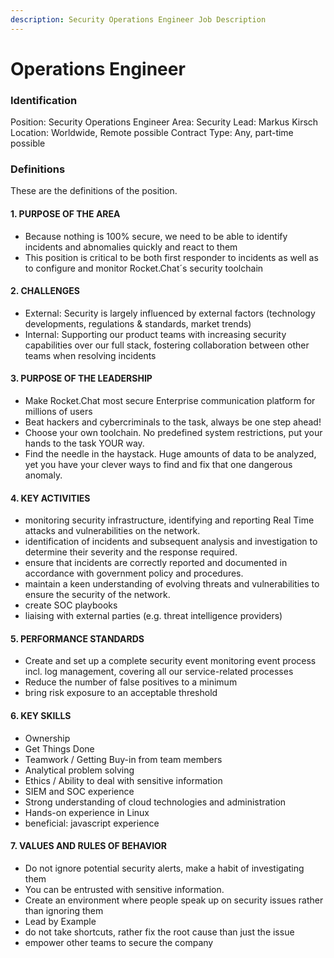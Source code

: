 ```yaml
---
description: Security Operations Engineer Job Description
---
```


# Operations Engineer

### Identification

Position: Security Operations Engineer Area: Security Lead: Markus Kirsch Location: Worldwide, Remote possible Contract Type: Any, part-time possible

### Definitions

These are the definitions of the position.

#### 1. PURPOSE OF THE AREA

* Because nothing is 100% secure, we need to be able to identify incidents and abnomalies quickly and react to them
* This position is critical to be both first responder to incidents as well as to configure and monitor Rocket.Chat´s security toolchain

#### 2. CHALLENGES

* External: Security is largely influenced by external factors \(technology developments, regulations & standards, market trends\)
* Internal: Supporting our product teams with increasing security capabilities over our full stack, fostering collaboration between other teams when resolving incidents

#### 3. PURPOSE OF THE LEADERSHIP

* Make Rocket.Chat most secure Enterprise communication platform for millions of users
* Beat hackers and cybercriminals to the task, always be one step ahead!
* Choose your own toolchain. No predefined system restrictions, put your hands to the task YOUR way.
* Find the needle in the haystack. Huge amounts of data to be analyzed, yet you have your clever ways to find and fix that one dangerous anomaly.

#### 4. KEY ACTIVITIES

* monitoring security infrastructure, identifying and reporting Real Time attacks and vulnerabilities on the network.
* identification of incidents and subsequent analysis and investigation to determine their severity and the response required.
* ensure that incidents are correctly reported and documented in accordance with government policy and procedures.
* maintain a keen understanding of evolving threats and vulnerabilities to ensure the security of the network.
* create SOC playbooks
* liaising with external parties \(e.g. threat intelligence providers\)

#### 5. PERFORMANCE STANDARDS

* Create and set up a complete security event monitoring event process incl. log management, covering all our service-related processes
* Reduce the number of false positives to a minimum
* bring risk exposure to an acceptable threshold

#### 6. KEY SKILLS

* Ownership
* Get Things Done
* Teamwork / Getting Buy-in from team members
* Analytical problem solving
* Ethics / Ability to deal with sensitive information
* SIEM and SOC experience
* Strong understanding of cloud technologies and administration
* Hands-on experience in Linux
* beneficial: javascript experience

#### 7. VALUES AND RULES OF BEHAVIOR

* Do not ignore potential security alerts, make a habit of investigating them
* You can be entrusted with sensitive information.
* Create an environment where people speak up on security issues rather than ignoring them
* Lead by Example
* do not take shortcuts, rather fix the root cause than just the issue
* empower other teams to secure the company

